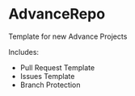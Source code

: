 # AdvanceRepo
Template for new Advance Projects

Includes:
- Pull Request Template
- Issues Template
- Branch Protection
